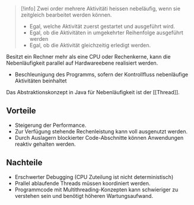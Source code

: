 >[!info]
>Zwei order mehrere Aktivitäti heissen nebeläufig, wenn sie zeitgleich bearbeitet werden können.
>- Egal, welche Aktivität zuerst gestartet und ausgeführt wird.
>- Egal, ob die Aktivitäten in umgekehrter Reihenfolge ausgeführt werden
>- Egal, ob die Aktivität gleichzeitig erledigt werden.

Besitzt ein Rechner mehr als eine CPU oder Rechenkerne, kann die Nebenläufigkeit parallel auf Hardwareebene realisiert werden.
- Beschleunigung des Programms, sofern der Kontrollfluss nebenläufige Aktivitäten beinhaltet

Das Abstraktionskonzept in Java für Nebenläufigkeit ist der [[Thread]].


## Vorteile
- Steigerung der Performance.
- Zur Verfügung stehende Rechenleistung kann voll ausgenutzt werden.
- Durch Auslagern blockierter Code-Abschnitte können Anwendungen reaktiv gehalten werden.

## Nachteile
- Erschwerter Debugging (CPU Zuteilung ist nicht deterministisch)
- Prallel ablaufende Threads müssen koordiniert werden.
- Programmcode mit Multithreading-Konzepten kann schwieriger zu verstehen sein und benötigt höheren Wartungsaufwand.

